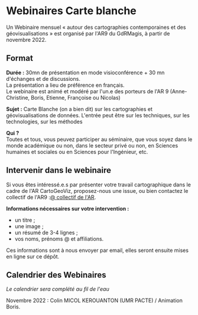 # Webinaires Carte blanche

Un Webinaire mensuel « autour des cartographies contemporaines et des géovisualisations » est organisé par l'AR9 du GdRMagis, à partir de novembre 2022. 

## Format

**Durée :**
30mn de présentation en mode visioconférence + 30 mn d'échanges et de discussions. </br>
La présentation a lieu de préférence en français. </br>
Le webinaire est animé et modéré par l'un.e des porteurs de l'AR 9 (Anne-Christine, Boris, Etienne, Françoise ou Nicolas)

**Sujet :**
Carte Blanche (on a bien dit) sur les cartographies et géovisualisations de données. L'entrée peut être sur les techniques, sur les technologies, sur les méthodes

**Qui ?** </br>
Toutes et tous, vous peuvez participer au séminaire, que vous soyez dans le monde académique ou non, dans le secteur privé ou non, en Sciences humaines et sociales ou en Sciences pour l'Ingénieur, etc.

## Intervenir dans le webinaire
Si vous êtes intéressé.e.s par présenter votre travail cartographique dans le cadre de l'AR CartoGeoViz, proposez-nous une issue, ou bien contactez le collectif de l'AR9 :[@ collectif de l'AR](mailto:robin.cura@parisgeo.cnrs.fr,francoise.bahoken@univ-eiffel.fr,anne-christine.bronner@misha.fr,etienne.come@univ-eiffel.fr,boris.mericskay@univ-rennes2.fr,nicolas.lambert@cnrs.fr).

**Informations nécessaires sur votre intervention :** </br>
- un titre ;
- une image ;
- un résumé de 3-4 lignes ;
- vos noms, prénoms @ et affiliations.

Ces informations sont à nous envoyer par email, elles seront ensuite mises en ligne sur ce dépôt. 

## Calendrier des Webinaires
_Le calendrier sera complété au fil de l'eau_

Novembre 2022 : Colin MICOL KEROUANTON (UMR PACTE) / Animation Boris.
